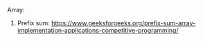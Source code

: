 Array:
1) Prefix sum: https://www.geeksforgeeks.org/prefix-sum-array-implementation-applications-competitive-programming/

